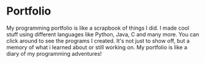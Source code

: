 # Portfolio
My programming portfolio is like a scrapbook of things I did. I made cool stuff using different languages like Python, Java, C and many more. You can click around to see the programs I created. It's not just to show off, but a memory of what i learned about or still working on. My portfolio is like a diary of my programming adventures!
